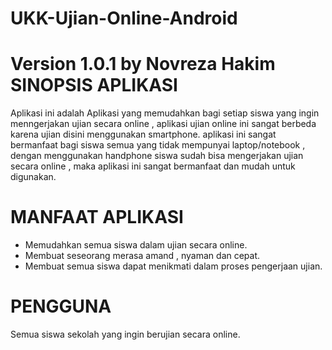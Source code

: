 # UKK-Ujian-Online-Android

Version 1.0.1
by Novreza Hakim
SINOPSIS APLIKASI
==================
Aplikasi ini adalah Aplikasi yang memudahkan bagi setiap siswa yang ingin menngerjakan ujian secara online , aplikasi ujian online ini sangat berbeda karena ujian disini menggunakan smartphone.
aplikasi ini sangat bermanfaat bagi siswa semua yang tidak mempunyai laptop/notebook , dengan menggunakan handphone siswa sudah bisa mengerjakan ujian secara online , maka aplikasi ini sangat 
bermanfaat dan mudah untuk digunakan.

MANFAAT APLIKASI
================
- Memudahkan semua siswa dalam ujian secara online.
- Membuat seseorang merasa amand , nyaman dan cepat. 
- Membuat semua siswa dapat menikmati dalam proses pengerjaan ujian.

PENGGUNA
========
Semua siswa sekolah yang ingin berujian secara online.

